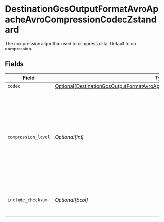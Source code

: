 # DestinationGcsOutputFormatAvroApacheAvroCompressionCodecZstandard

The compression algorithm used to compress data. Default to no compression.


## Fields

| Field                                                                                                                                                                             | Type                                                                                                                                                                              | Required                                                                                                                                                                          | Description                                                                                                                                                                       |
| --------------------------------------------------------------------------------------------------------------------------------------------------------------------------------- | --------------------------------------------------------------------------------------------------------------------------------------------------------------------------------- | --------------------------------------------------------------------------------------------------------------------------------------------------------------------------------- | --------------------------------------------------------------------------------------------------------------------------------------------------------------------------------- |
| `codec`                                                                                                                                                                           | [Optional[DestinationGcsOutputFormatAvroApacheAvroCompressionCodecZstandardCodec]](../../models/shared/destinationgcsoutputformatavroapacheavrocompressioncodeczstandardcodec.md) | :heavy_minus_sign:                                                                                                                                                                | N/A                                                                                                                                                                               |
| `compression_level`                                                                                                                                                               | *Optional[int]*                                                                                                                                                                   | :heavy_minus_sign:                                                                                                                                                                | Negative levels are 'fast' modes akin to lz4 or snappy, levels above 9 are generally for archival purposes, and levels above 18 use a lot of memory.                              |
| `include_checksum`                                                                                                                                                                | *Optional[bool]*                                                                                                                                                                  | :heavy_minus_sign:                                                                                                                                                                | If true, include a checksum with each data block.                                                                                                                                 |